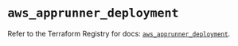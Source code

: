# `aws_apprunner_deployment`

Refer to the Terraform Registry for docs: [`aws_apprunner_deployment`](https://registry.terraform.io/providers/hashicorp/aws/5.39.0/docs/resources/apprunner_deployment).
